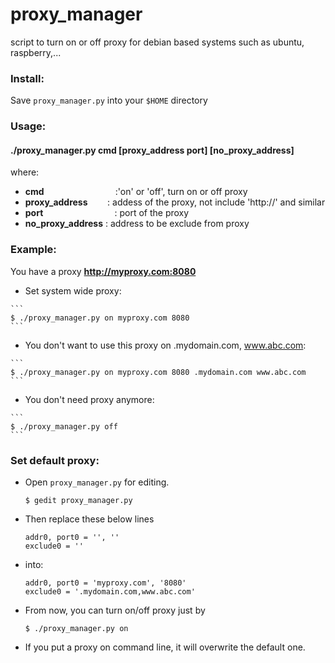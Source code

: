 # proxy_manager
script to turn on or off proxy for debian based systems such as ubuntu, raspberry,...

### Install:
  Save `proxy_manager.py` into your `$HOME` directory

### Usage:

#### ./proxy_manager.py cmd [proxy_address port] [no_proxy_address]
where:

* **cmd** &nbsp;&nbsp;&nbsp;&nbsp;&nbsp;&nbsp;&nbsp;&nbsp;&nbsp;&nbsp;&nbsp;&nbsp;&nbsp;&nbsp;&nbsp;&nbsp;&nbsp;&nbsp;&nbsp;&nbsp;&nbsp;&nbsp;&nbsp;&nbsp;&nbsp;&nbsp;&nbsp;&nbsp;:'on' or 'off',  turn on or off proxy
* **proxy_address**&nbsp;&nbsp;&nbsp;&nbsp;&nbsp;&nbsp;&nbsp;&nbsp;: addess of the proxy, not include 'http://' and similar
* **port**&nbsp;&nbsp;&nbsp;&nbsp;&nbsp;&nbsp;&nbsp;&nbsp;&nbsp;&nbsp;&nbsp;&nbsp;&nbsp;&nbsp;&nbsp;&nbsp;&nbsp;&nbsp;&nbsp;&nbsp;&nbsp;&nbsp;&nbsp;&nbsp;&nbsp;&nbsp;&nbsp;&nbsp;&nbsp;: port of the proxy
* **no_proxy_address**&nbsp;: address to be exclude from proxy

### Example:
  You have a proxy **http://myproxy.com:8080**

   * Set system wide proxy:

    ```
    $ ./proxy_manager.py on myproxy.com 8080
    ```

   * You don't want to use this proxy on .mydomain.com, www.abc.com:

    ```
    $ ./proxy_manager.py on myproxy.com 8080 .mydomain.com www.abc.com
    ```

   * You don't need proxy anymore:

    ```
    $ ./proxy_manager.py off
    ```

### Set default proxy:
  * Open `proxy_manager.py` for editing.
    ```
    $ gedit proxy_manager.py
    ```
  * Then replace these below lines
    ```
    addr0, port0 = '', ''
    exclude0 = ''
    ```

  * into:
    ```
    addr0, port0 = 'myproxy.com', '8080'
    exclude0 = '.mydomain.com,www.abc.com'
    ```

  * From now, you can turn on/off proxy just by
    ```
    $ ./proxy_manager.py on
    ```
  * If you put a proxy on command line, it will overwrite the default one.